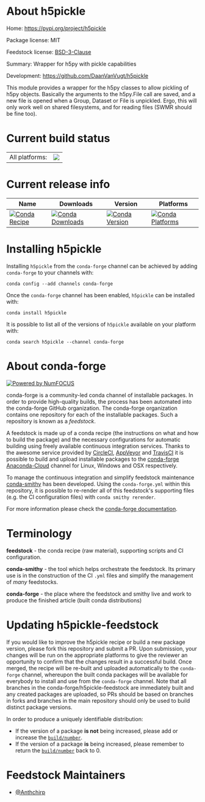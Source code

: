About h5pickle
==============

Home: https://pypi.org/project/h5pickle

Package license: MIT

Feedstock license: [BSD-3-Clause](https://github.com/conda-forge/h5pickle-feedstock/blob/master/LICENSE.txt)

Summary: Wrapper for h5py with pickle capabilities

Development: https://github.com/DaanVanVugt/h5pickle

This module provides a wrapper for the h5py classes to allow pickling of
h5py objects. Basically the arguments to the h5py.File call are saved, and
a new file is opened when a Group, Dataset or File is unpickled. Ergo, this
will only work well on shared filesystems, and for reading files (SWMR
should be fine too).


Current build status
====================


<table><tr><td>All platforms:</td>
    <td>
      <a href="https://dev.azure.com/conda-forge/feedstock-builds/_build/latest?definitionId=2990&branchName=master">
        <img src="https://dev.azure.com/conda-forge/feedstock-builds/_apis/build/status/h5pickle-feedstock?branchName=master">
      </a>
    </td>
  </tr>
</table>

Current release info
====================

| Name | Downloads | Version | Platforms |
| --- | --- | --- | --- |
| [![Conda Recipe](https://img.shields.io/badge/recipe-h5pickle-green.svg)](https://anaconda.org/conda-forge/h5pickle) | [![Conda Downloads](https://img.shields.io/conda/dn/conda-forge/h5pickle.svg)](https://anaconda.org/conda-forge/h5pickle) | [![Conda Version](https://img.shields.io/conda/vn/conda-forge/h5pickle.svg)](https://anaconda.org/conda-forge/h5pickle) | [![Conda Platforms](https://img.shields.io/conda/pn/conda-forge/h5pickle.svg)](https://anaconda.org/conda-forge/h5pickle) |

Installing h5pickle
===================

Installing `h5pickle` from the `conda-forge` channel can be achieved by adding `conda-forge` to your channels with:

```
conda config --add channels conda-forge
```

Once the `conda-forge` channel has been enabled, `h5pickle` can be installed with:

```
conda install h5pickle
```

It is possible to list all of the versions of `h5pickle` available on your platform with:

```
conda search h5pickle --channel conda-forge
```


About conda-forge
=================

[![Powered by NumFOCUS](https://img.shields.io/badge/powered%20by-NumFOCUS-orange.svg?style=flat&colorA=E1523D&colorB=007D8A)](http://numfocus.org)

conda-forge is a community-led conda channel of installable packages.
In order to provide high-quality builds, the process has been automated into the
conda-forge GitHub organization. The conda-forge organization contains one repository
for each of the installable packages. Such a repository is known as a *feedstock*.

A feedstock is made up of a conda recipe (the instructions on what and how to build
the package) and the necessary configurations for automatic building using freely
available continuous integration services. Thanks to the awesome service provided by
[CircleCI](https://circleci.com/), [AppVeyor](https://www.appveyor.com/)
and [TravisCI](https://travis-ci.com/) it is possible to build and upload installable
packages to the [conda-forge](https://anaconda.org/conda-forge)
[Anaconda-Cloud](https://anaconda.org/) channel for Linux, Windows and OSX respectively.

To manage the continuous integration and simplify feedstock maintenance
[conda-smithy](https://github.com/conda-forge/conda-smithy) has been developed.
Using the ``conda-forge.yml`` within this repository, it is possible to re-render all of
this feedstock's supporting files (e.g. the CI configuration files) with ``conda smithy rerender``.

For more information please check the [conda-forge documentation](https://conda-forge.org/docs/).

Terminology
===========

**feedstock** - the conda recipe (raw material), supporting scripts and CI configuration.

**conda-smithy** - the tool which helps orchestrate the feedstock.
                   Its primary use is in the construction of the CI ``.yml`` files
                   and simplify the management of *many* feedstocks.

**conda-forge** - the place where the feedstock and smithy live and work to
                  produce the finished article (built conda distributions)


Updating h5pickle-feedstock
===========================

If you would like to improve the h5pickle recipe or build a new
package version, please fork this repository and submit a PR. Upon submission,
your changes will be run on the appropriate platforms to give the reviewer an
opportunity to confirm that the changes result in a successful build. Once
merged, the recipe will be re-built and uploaded automatically to the
`conda-forge` channel, whereupon the built conda packages will be available for
everybody to install and use from the `conda-forge` channel.
Note that all branches in the conda-forge/h5pickle-feedstock are
immediately built and any created packages are uploaded, so PRs should be based
on branches in forks and branches in the main repository should only be used to
build distinct package versions.

In order to produce a uniquely identifiable distribution:
 * If the version of a package **is not** being increased, please add or increase
   the [``build/number``](https://conda.io/docs/user-guide/tasks/build-packages/define-metadata.html#build-number-and-string).
 * If the version of a package **is** being increased, please remember to return
   the [``build/number``](https://conda.io/docs/user-guide/tasks/build-packages/define-metadata.html#build-number-and-string)
   back to 0.

Feedstock Maintainers
=====================

* [@Anthchirp](https://github.com/Anthchirp/)

